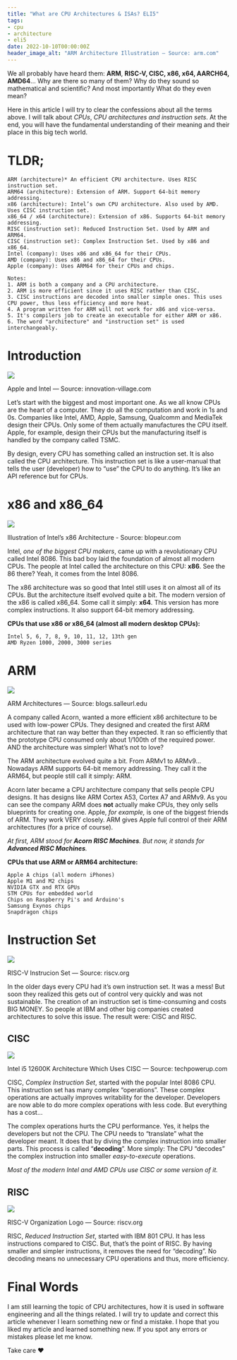 ```yaml
---
title: "What are CPU Architectures & ISAs? ELI5"
tags:
- cpu
- architecture
- eli5
date: 2022-10-10T00:00:00Z
header_image_alt: "ARM Architecture Illustration — Source: arm.com"
---
```


We all probably have heard them: **ARM**, **RISC-V, CISC, x86, x64, AARCH64, AMD64**… Why are there so many of them? Why do they sound so mathematical and scientific? And most importantly What do they even mean?

Here in this article I will try to clear the confessions about all the terms above. I will talk about _CPUs_, _CPU architectures and instruction sets_. At the end, you will have the fundamental understanding of their meaning and their place in this big tech world.

TLDR;
=====

```text
ARM (architecture)* An efficient CPU architecture. Uses RISC instruction set.  
ARM64 (architecture): Extension of ARM. Support 64-bit memory addressing.  
x86 (architecture): Intel’s own CPU architecture. Also used by AMD. Uses CISC instruction set.  
x86_64 / x64 (architecture): Extension of x86. Supports 64-bit memory addressing.
RISC (instruction set): Reduced Instruction Set. Used by ARM and ARM64.  
CISC (instruction set): Complex Instruction Set. Used by x86 and x86_64.
Intel (company): Uses x86 and x86_64 for their CPUs.  
AMD (company): Uses x86 and x86_64 for their CPUs.  
Apple (company): Uses ARM64 for their CPUs and chips.

Notes:  
1. ARM is both a company and a CPU architecture.  
2. ARM is more efficient since it uses RISC rather than CISC.  
3. CISC instructions are decoded into smaller simple ones. This uses CPU power, thus less efficiency and more heat.  
4. A program written for ARM will not work for x86 and vice-versa.  
5. It's compilers job to create an executable for either ARM or x86.  
6. The word "architecture" and "instruction set" is used interchangeably.
```

Introduction
============

![](apple-intel.jpeg)

Apple and Intel — Source: innovation-village.com

Let’s start with the biggest and most important one. As we all know CPUs are the heart of a computer. They do all the computation and work in 1s and 0s. Companies like Intel, AMD, Apple, Samsung, Qualcomm and MediaTek design their CPUs. Only some of them actually manufactures the CPU itself. Apple, for example, design their CPUs but the manufacturing itself is handled by the company called TSMC.

By design, every CPU has something called an instruction set. It is also called the CPU architecture. This instruction set is like a user-manual that tells the user (developer) how to “use” the CPU to do anything. It’s like an API reference but for CPUs.

x86 and x86_64
===============

![](illustration-x86.jpeg)

Illustration of Intel’s x86 Architecture - Source: blopeur.com

Intel, _one of the biggest CPU makers_, came up with a revolutionary CPU called Intel 8086. This bad boy laid the foundation of almost all modern CPUs. The people at Intel called the architecture on this CPU: **x86**. See the 86 there? Yeah, it comes from the Intel 8086.

The x86 architecture was so good that Intel still uses it on almost all of its CPUs. But the architecture itself evolved quite a bit. The modern version of the x86 is called x86_64. Some call it simply: **x64**. This version has more complex instructions. It also support 64-bit memory addressing.

**CPUs that use x86 or x86_64 (almost all modern desktop CPUs):**

```
Intel 5, 6, 7, 8, 9, 10, 11, 12, 13th gen  
AMD Ryzen 1000, 2000, 3000 series
```

ARM
===

![](arm-architectuers.png)

ARM Architectures — Source: blogs.salleurl.edu

A company called Acorn, wanted a more efficient x86 architecture to be used with low-power CPUs. They designed and created the first ARM architecture that ran way better than they expected. It ran so efficiently that the prototype CPU consumed only about 1/100th of the required power. AND the architecture was simpler! What’s not to love?

The ARM architecture evolved quite a bit. From ARMv1 to ARMv9… Nowadays ARM supports 64-bit memory addressing. They call it the ARM64, but people still call it simply: ARM.

Acorn later became a CPU architecture company that sells people CPU designs. It has designs like ARM Cortex A53, Cortex A7 and ARMv9. As you can see the company ARM does **not** actually make CPUs, they only sells blueprints for creating one. Apple, _for example,_ is one of the biggest friends of ARM. They work VERY closely. ARM gives Apple full control of their ARM architectures (for a price of course).

_At first, ARM stood for_ **_Acorn RISC Machines_**_. But now, it stands for_ **_Advanced RISC Machines_**_._

**CPUs that use ARM or ARM64 architecture:**

```
Apple A chips (all modern iPhones)  
Apple M1 and M2 chips  
NVIDIA GTX and RTX GPUs  
STM CPUs for embedded world  
Chips on Raspberry Pi's and Arduino's  
Samsung Exynos chips  
Snapdragon chips
```

Instruction Set
===============

![](riscv-architecture.jpeg)

RISC-V Instrucion Set — Source: riscv.org

In the older days every CPU had it’s own instruction set. It was a mess! But soon they realized this gets out of control very quickly and was not sustainable. The creation of an instruction set is time-consuming and costs BIG MONEY. So people at IBM and other big companies created architectures to solve this issue. The result were: CISC and RISC.

CISC
----

![](intel-cisc.jpeg)

Intel i5 12600K Architecture Which Uses CISC — Source: techpowerup.com

CISC, _Complex Instruction Set_, started with the popular Intel 8086 CPU. This instruction set has many complex “operations”. These complex operations are actually improves writability for the developer. Developers are now able to do more complex operations with less code. But everything has a cost…

The complex operations hurts the CPU performance. Yes, it helps the developers but not the CPU. The CPU needs to “translate” what the developer meant. It does that by diving the complex instruction into smaller parts. This process is called “**decoding**”. More simply: The CPU “decodes” the complex instruction into smaller _easy-to-execute_ operations.

_Most of the modern Intel and AMD CPUs use CISC or some version of it._

RISC
----

![](riscv-architecture.jpeg)

RISC-V Organization Logo — Source: riscv.org

RISC, _Reduced Instruction Set_, started with IBM 801 CPU. It has less instructions compared to CISC. But, that’s the point of RISC. By having smaller and simpler instructions, it removes the need for “decoding”. No decoding means no unnecessary CPU operations and thus, more efficiency.

Final Words
===========

I am still learning the topic of CPU architectures, how it is used in software engineering and all the things related. I will try to update and correct this article whenever I learn something new or find a mistake. I hope that you liked my article and learned something new. If you spot any errors or mistakes please let me know.

Take care ❤

